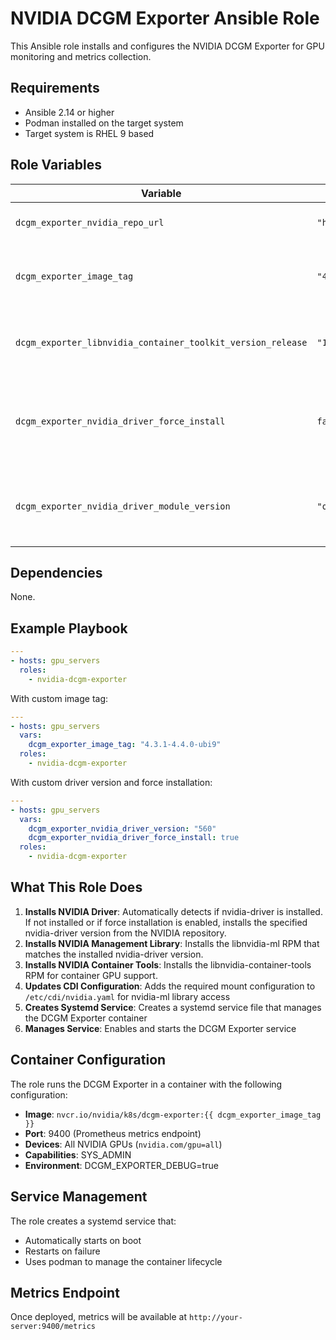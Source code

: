 # NVIDIA DCGM Exporter Ansible Role

This Ansible role installs and configures the NVIDIA DCGM Exporter for GPU monitoring and metrics collection.

## Requirements

- Ansible 2.14 or higher
- Podman installed on the target system
- Target system is RHEL 9 based

## Role Variables

| Variable | Default | Description |
|----------|---------|-------------|
| `dcgm_exporter_nvidia_repo_url` | `"https://developer.download.nvidia.com/compute/cuda/repos/rhel9"` | Base URL for NVIDIA repo |
| `dcgm_exporter_image_tag` | `"4.3.1-4.4.0-ubi9"` | Container image tag for the DCGM Exporter |
| `dcgm_exporter_libnvidia_container_toolkit_version_release` | `"1.17.8-1"` | Version of the NVIDIA Container Tools RPM to install |
| `dcgm_exporter_nvidia_driver_force_install` | `false` | Force installation of nvidia-driver RPM, overriding auto-detection |
| `dcgm_exporter_nvidia_driver_module_version` | `"open-dkms"` | NVIDIA Driver version to install if not already present |

## Dependencies

None.

## Example Playbook

```yaml
---
- hosts: gpu_servers
  roles:
    - nvidia-dcgm-exporter
```

With custom image tag:

```yaml
---
- hosts: gpu_servers
  vars:
    dcgm_exporter_image_tag: "4.3.1-4.4.0-ubi9"
  roles:
    - nvidia-dcgm-exporter
```

With custom driver version and force installation:

```yaml
---
- hosts: gpu_servers
  vars:
    dcgm_exporter_nvidia_driver_version: "560"
    dcgm_exporter_nvidia_driver_force_install: true
  roles:
    - nvidia-dcgm-exporter
```

## What This Role Does

1. **Installs NVIDIA Driver**: Automatically detects if nvidia-driver is installed. If not installed or if force installation is enabled, installs the specified nvidia-driver version from the NVIDIA repository.
2. **Installs NVIDIA Management Library**: Installs the libnvidia-ml RPM that matches the installed nvidia-driver version.
2. **Installs NVIDIA Container Tools**: Installs the libnvidia-container-tools RPM for container GPU support.
3. **Updates CDI Configuration**: Adds the required mount configuration to `/etc/cdi/nvidia.yaml` for nvidia-ml library access
4. **Creates Systemd Service**: Creates a systemd service file that manages the DCGM Exporter container
5. **Manages Service**: Enables and starts the DCGM Exporter service

## Container Configuration

The role runs the DCGM Exporter in a container with the following configuration:

- **Image**: `nvcr.io/nvidia/k8s/dcgm-exporter:{{ dcgm_exporter_image_tag }}`
- **Port**: 9400 (Prometheus metrics endpoint)
- **Devices**: All NVIDIA GPUs (`nvidia.com/gpu=all`)
- **Capabilities**: SYS_ADMIN
- **Environment**: DCGM_EXPORTER_DEBUG=true

## Service Management

The role creates a systemd service that:

- Automatically starts on boot
- Restarts on failure
- Uses podman to manage the container lifecycle

## Metrics Endpoint

Once deployed, metrics will be available at `http://your-server:9400/metrics`
